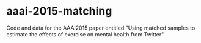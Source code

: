aaai-2015-matching
==================

Code and data for the AAAI2015 paper entitled "Using matched samples to estimate the effects of exercise on mental health from Twitter"
